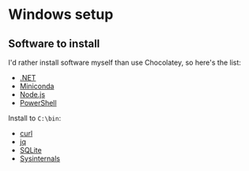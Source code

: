 # Windows setup

## Software to install

I'd rather install software myself than use Chocolatey, so here's the list:

- [.NET](https://dotnet.microsoft.com/download)
- [Miniconda](https://docs.conda.io/en/latest/miniconda.html)
- [Node.js](https://nodejs.org/en/download/)
- [PowerShell](https://github.com/PowerShell/PowerShell/releases)

Install to `C:\bin`:
- [curl](https://curl.haxx.se/windows/)
- [jq](https://stedolan.github.io/jq/download/)
- [SQLite](https://www.sqlite.org/download.html)
- [Sysinternals](https://docs.microsoft.com/en-us/sysinternals/downloads/sysinternals-suite)
